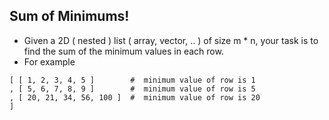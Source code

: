 ## Sum of Minimums!

- Given a 2D ( nested ) list ( array, vector, .. ) of size m * n, your task is to find the sum of the minimum values in each row.
- For example
``` 
[ [ 1, 2, 3, 4, 5 ]        #  minimum value of row is 1
, [ 5, 6, 7, 8, 9 ]        #  minimum value of row is 5
, [ 20, 21, 34, 56, 100 ]  #  minimum value of row is 20
]
```